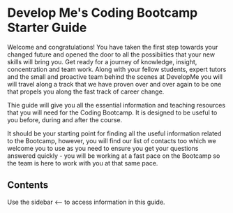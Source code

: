 # Develop Me's Coding Bootcamp Starter Guide

Welcome and congratulations! You have taken the first step towards your changed future and opened the door to all the possibiities that your new skills will bring you. Get ready for a journey of knowledge, insight, concentration and team work. Along with your fellow students, expert tutors and the small and proactive team behind the scenes at DevelopMe you will will travel along a track that we have proven over and over again to be one that propels you along the fast track of career change.

Thie guide will give you all the essential information and teaching resources that you will need for the Coding Bootcamp. It is designed to be useful to you before, during and after the course.

It should be your starting point for finding all the useful information related to the Bootcamp, however, you will find our list of contacts too which we welcome you to use as you need to ensure you get your questions answered quickly - you will be working at a fast pace on the Bootcamp so the team is here to work with you at that same pace.

## Contents

Use the sidebar <-- to access information in this guide.
